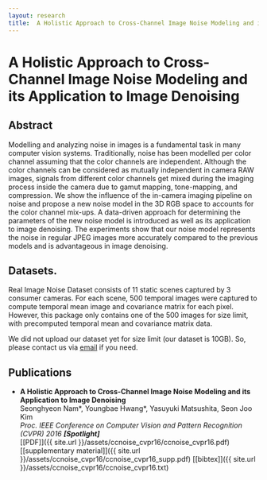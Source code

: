 ```yaml
---
layout: research
title:  A Holistic Approach to Cross-Channel Image Noise Modeling and its Application to Image Denoising
---
```


A Holistic Approach to Cross-Channel Image Noise Modeling and its Application to Image Denoising
================================

Abstract
-------------------------

Modelling and analyzing noise in images is a fundamental task in many computer vision systems. Traditionally, noise has been modelled per color channel assuming that the color channels are independent. Although the color channels can be considered as mutually independent in camera RAW images, signals from different color channels get mixed during the imaging process inside the camera due to gamut mapping, tone-mapping, and compression. We show the influence of the in-camera imaging pipeline on noise and propose a new noise model in the 3D RGB space to accounts for the color channel mix-ups. A data-driven approach for determining the parameters of the new noise model is introduced as well as its application to image denoising. The experiments show that our noise model represents the noise in regular JPEG images more accurately compared to the previous models and is advantageous in image denoising.


Datasets.
------------------------  
Real Image Noise Dataset consists of 11 static scenes captured by 3 consumer cameras. For each scene, 500 temporal images were captured to compute temporal mean image and covariance matrix for each pixel. However, this package only contains one of the 500 images for size limit, with precomputed temporal mean and covariance matrix data.

We did not upload our dataset yet for size limit (our dataset is 10GB). So, please contact us via [email](mailto:shnnam@yonsei.ac.kr) if you need.


Publications
------------

* **A Holistic Approach to Cross-Channel Image Noise Modeling and its Application to Image Denoising**<br />
Seonghyeon Nam\*, Youngbae Hwang\*, Yasuyuki Matsushita, Seon Joo Kim<br />
*Proc. IEEE Conference on Computer Vision and Pattern Recognition (CVPR) 2016 **[Spotlight]***<br />
[\[PDF\]]({{ site.url }}/assets/ccnoise_cvpr16/ccnoise_cvpr16.pdf) [\[supplementary material\]]({{ site.url }}/assets/ccnoise_cvpr16/ccnoise_cvpr16_supp.pdf) [\[bibtex\]]({{ site.url }}/assets/ccnoise_cvpr16/ccnoise_cvpr16.txt)